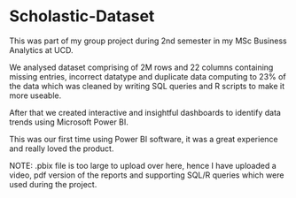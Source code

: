 # Scholastic-Dataset

This was part of my group project during 2nd semester in my MSc Business Analytics at UCD.

We analysed dataset comprising of 2M rows and 22 columns containing missing entries, incorrect datatype and duplicate data computing to 23% of the data 
which was cleaned by writing SQL queries and R scripts to make it more useable. 

After that we created interactive and insightful dashboards to identify data trends using Microsoft Power BI.

This was our first time using Power BI software, it was a great experience and really loved the product.

NOTE: .pbix file is too large to upload over here, hence I have uploaded a video, pdf version of the reports and supporting SQL/R queries which were used during the project.
